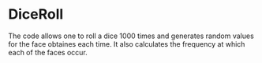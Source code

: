 # DiceRoll
The code allows one to roll a dice 1000 times and generates random values for the face obtaines each time. It also calculates the frequency at which each of the faces occur.
